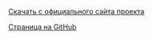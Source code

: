 [Скачать с официального сайта проекта](http://openboe.com/)

[Страница на GitHub](https://github.com/calref/cboe)

